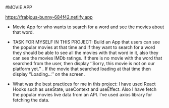 #MOVIE APP

https://frabjous-bunny-684f42.netlify.app

- Movie App for who wants to search for a word and see the movies about that word. 


- TASK FOR MYSELF IN THIS PROJECT: Build an App that users can see the popular movies at that time and if they want to search for a word they should be able to see all the movies with that word in it, also they can see the movies IMDb ratings. If there is no movie with the word that searched from the user, then display ‘’Sorry, this movie is not on our platform yet.’’ . If the movie that searched loading at that time then display ‘’Loading…’’ on the screen.

- What was the best practices for me in this project: I have used React Hooks such as useState, useContext and useEffect. Also I have fetch the popular movies live data from an API. I’ve used axios library for fetching the data. 

